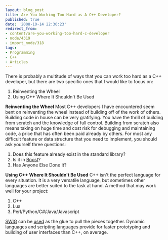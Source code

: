```yaml
---
layout: blog_post
title: Are You Working Too Hard as A C++ Developer?
published: true
date: '2008-10-14 22:30:23'
redirect_from:
- content/are-you-working-too-hard-c-developer
- node/4319
- import_node/318
tags:
- Programming
- C++
- Articles
---
```


There is probably a multitude of ways that you can work too hard as a C++ developer, but there are two specific ones that I would like to focus on:

1.  Reinventing the Wheel
2.  Using C++ Where It Shouldn't Be Used

**Reinventing the Wheel** Most C++ developers I have encountered seem bent on reinventing the wheel instead of building off of the work of others. Building code in house can be very gratifying. You have the thrill of building from scratch and the knowledge of full control. Building from scratch also means taking on huge time and cost risk for debugging and maintaining code, a price that has often been paid already by others. For most any difficult feature or data structure that you need to implement, you should ask yourself three questions:

1.  Does this feature already exist in the standard library?
2.  Is it in [Boost](http://Boost.org)?
3.  Has Anyone Else Done It?

**Using C++ Where It Shouldn't Be Used** C++ isn't the perfect language for every situation. It is a very versatile language, but sometimes other languages are better suited to the task at hand. A method that may work well for your project:

1.  C++
2.  Lua
3.  Perl/Python/C\#/Java/Javascript

[SWIG](http://swig.org) can be [used](/content/so-you-want-embed-scripting-language-your-application) as the glue to pull the pieces together. Dynamic languages and scripting languages provide for faster prototyping and building of user interfaces than C++, on average.
